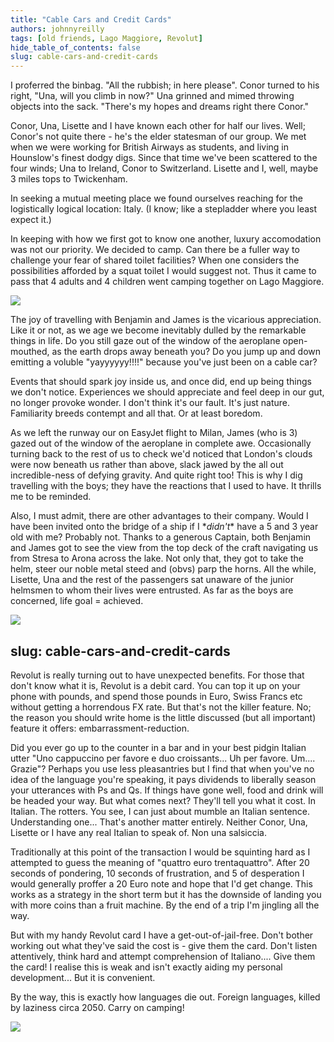 ```yaml
---
title: "Cable Cars and Credit Cards"
authors: johnnyreilly
tags: [old friends, Lago Maggiore, Revolut]
hide_table_of_contents: false
slug: cable-cars-and-credit-cards
---
```

I proferred the binbag. "All the rubbish; in here please". Conor turned to his right, "Una, will you climb in now?" Una grinned and mimed throwing objects into the sack. "There's my hopes and dreams right there Conor."

Conor, Una, Lisette and I have known each other for half our lives. Well; Conor's not quite there - he's the elder statesman of our group. We met when we were working for British Airways as students, and living in Hounslow's finest dodgy digs. Since that time we've been scattered to the four winds; Una to Ireland, Conor to Switzerland. Lisette and I, well, maybe 3 miles tops to Twickenham.

In seeking a mutual meeting place we found ourselves reaching for the logistically logical location: Italy. (I know; like a stepladder where you least expect it.)

In keeping with how we first got to know one another, luxury accomodation was not our priority. We decided to camp. Can there be a fuller way to challenge your fear of shared toilet facilities? When one considers the possibilities afforded by a squat toilet I would suggest not. Thus it came to pass that 4 adults and 4 children went camping together on Lago Maggiore.

![](https://blogger.googleusercontent.com/img/b/R29vZ2xl/AVvXsEhkpVcxHTuwxJu1NpIMzs4WYCOoUorzoPpEVhvNgTVdhLA84n85QC3LnI2LQ9_LRaPJiMJ4q3ud6S5q1OvooAAcd-VmsBIsBmCHzAWScAReiga8Tu7flBrJ-lbqqXUeJfolV1Pgz2UD_mA/s400/image2_2.jpeg)

The joy of travelling with Benjamin and James is the vicarious appreciation. Like it or not, as we age we become inevitably dulled by the remarkable things in life. Do you still gaze out of the window of the aeroplane open-mouthed, as the earth drops away beneath you? Do you jump up and down emitting a voluble "yayyyyyy!!!!" because you've just been on a cable car?

Events that should spark joy inside us, and once did, end up being things we don't notice. Experiences we should appreciate and feel deep in our gut, no longer provoke wonder. I don't think it's our fault. It's just nature. Familiarity breeds contempt and all that. Or at least boredom.

As we left the runway our on EasyJet flight to Milan, James (who is 3) gazed out of the window of the aeroplane in complete awe. Occasionally turning back to the rest of us to check we'd noticed that London's clouds were now beneath us rather than above, slack jawed by the all out incredible-ness of defying gravity. And quite right too! This is why I dig travelling with the boys; they have the reactions that I used to have. It thrills me to be reminded.

Also, I must admit, there are other advantages to their company. Would I have been invited onto the bridge of a ship if I \**didn't*\* have a 5 and 3 year old with me? Probably not. Thanks to a generous Captain, both Benjamin and James got to see the view from the top deck of the craft navigating us from Stresa to Arona across the lake. Not only that, they got to take the helm, steer our noble metal steed and (obvs) parp the horns. All the while, Lisette, Una and the rest of the passengers sat unaware of the junior helmsmen to whom their lives were entrusted. As far as the boys are concerned, life goal = achieved.

![](https://blogger.googleusercontent.com/img/b/R29vZ2xl/AVvXsEjnEBhXb5ByADovt89o5G1IrMz32eVGRW2fbny-H2nbgcfkgFvtMMuYB-IP-ywO0C362S0gKijrg6Z63u3o2e6nCZcwUYZPYlh-aYM1MNw_uSk2mkjDbIaLyXaSG2AGHqdSiQ5Ies0eQXU/s400/IMG_20180530_182647.jpg)

slug: cable-cars-and-credit-cards
---

Revolut is really turning out to have unexpected benefits. For those that don't know what it is, Revolut is a debit card. You can top it up on your phone with pounds, and spend those pounds in Euro, Swiss Francs etc without getting a horrendous FX rate. But that's not the killer feature. No; the reason you should write home is the little discussed (but all important) feature it offers: embarrassment-reduction.

Did you ever go up to the counter in a bar and in your best pidgin Italian utter "Uno cappuccino per favore e duo croissants... Uh per favore. Um.... Grazie"? Perhaps you use less pleasantries but I find that when you've no idea of the language you're speaking, it pays dividends to liberally season your utterances with Ps and Qs. If things have gone well, food and drink will be headed your way. But what comes next? They'll tell you what it cost. In Italian. The rotters. You see, I can just about mumble an Italian sentence. Understanding one... That's another matter entirely. Neither Conor, Una, Lisette or I have any real Italian to speak of. Non una salsiccia.

Traditionally at this point of the transaction I would be squinting hard as I attempted to guess the meaning of "quattro euro trentaquattro". After 20 seconds of pondering, 10 seconds of frustration, and 5 of desperation I would generally proffer a 20 Euro note and hope that I'd get change. This works as a strategy in the short term but it has the downside of landing you with more coins than a fruit machine. By the end of a trip I'm jingling all the way.

But with my handy Revolut card I have a get-out-of-jail-free. Don't bother working out what they've said the cost is - give them the card. Don't listen attentively, think hard and attempt comprehension of Italiano.... Give them the card! I realise this is weak and isn't exactly aiding my personal development... But it is convenient.

By the way, this is exactly how languages die out. Foreign languages, killed by laziness circa 2050. Carry on camping!

![](https://blogger.googleusercontent.com/img/b/R29vZ2xl/AVvXsEhH2GPq7zT6uie7zoGMhouq3yFtjsLtC1iEyQMyPp2f_zsh-jWEX7WXpSHkq2V8NxIEOqWBbzT3sdsVy1YaE9FnyvAhosKYwHX-f_gQsEONKgZBfHXVj3beYCYZ0GgzzOC-bWrId0R57aI/s400/IMG_20180530_143147.jpg)


